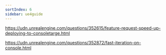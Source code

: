 ```yaml
---
sortIndex: 6
sidebar: ue4guide
---
```


<https://udn.unrealengine.com/questions/352615/feature-request-speed-up-deploying-to-consoletarge.html>

<https://udn.unrealengine.com/questions/352872/fast-iteration-on-console.html>
